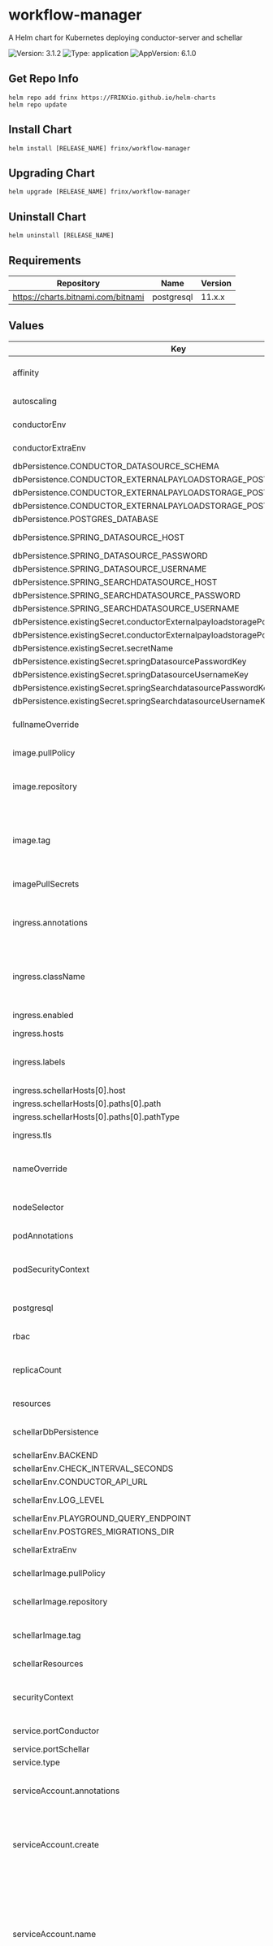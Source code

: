 # workflow-manager

A Helm chart for Kubernetes deploying conductor-server and schellar

![Version: 3.1.2](https://img.shields.io/badge/Version-3.1.2-informational?style=flat-square) ![Type: application](https://img.shields.io/badge/Type-application-informational?style=flat-square) ![AppVersion: 6.1.0](https://img.shields.io/badge/AppVersion-6.1.0-informational?style=flat-square)

## Get Repo Info

```console
helm repo add frinx https://FRINXio.github.io/helm-charts
helm repo update
```

## Install Chart

```console
helm install [RELEASE_NAME] frinx/workflow-manager
```

## Upgrading Chart

```console
helm upgrade [RELEASE_NAME] frinx/workflow-manager
```

## Uninstall Chart

```console
helm uninstall [RELEASE_NAME]
```

## Requirements

| Repository | Name | Version |
|------------|------|---------|
| https://charts.bitnami.com/bitnami | postgresql | 11.x.x |

## Values

| Key | Type | Default | Description |
|-----|------|---------|-------------|
| affinity | object | `{}` | [Affinity for pod assignment](https://kubernetes.io/docs/concepts/configuration/assign-pod-node/#affinity-and-anti-affinity) |
| autoscaling | object | `{"enabled":false,"maxReplicas":3,"minReplicas":2,"targetCPUUtilizationPercentage":80}` | [Autoscaling parameters](https://kubernetes.io/docs/tasks/run-application/horizontal-pod-autoscale/) |
| conductorEnv | object | `{"CONFIG_PROP":"/app/nofile/config.properties","LOG4J_PROP":"/app/config/log4j-cluster.properties","_JAVA_OPTIONS":"-Xmx2g"}` | Conductor extra ENV |
| conductorExtraEnv | object | `{"CONDUCTOR_ADDITIONAL_MODULES":"com.netflix.conductor.contribs.metrics.MetricsRegistryModule,com.netflix.conductor.contribs.metrics.LoggingMetricsModule","CONDUCTOR_APP_ASYNCINDEXINGENABLED":false,"CONDUCTOR_APP_EXECUTORSERVICEMAXTHREADCOUNT":100,"CONDUCTOR_APP_MAXTASKINPUTPAYLOADSIZETHRESHOLD":102400,"CONDUCTOR_APP_MAXTASKOUTPUTPAYLOADSIZETHRESHOLD":102400,"CONDUCTOR_APP_MAXWORKFLOWINPUTPAYLOADSIZETHRESHOLD":102400,"CONDUCTOR_APP_MAXWORKFLOWOUTPUTPAYLOADSIZETHRESHOLD":102400,"CONDUCTOR_APP_OWNEREMAILMANDATORY":false,"CONDUCTOR_APP_SYSTEMTASKWORKERCALLBACKDURATION":10,"CONDUCTOR_APP_TASKEXECUTIONPOSTPONEDURATION":0,"CONDUCTOR_APP_TASKINPUTPAYLOADSIZETHRESHOLD":85,"CONDUCTOR_APP_TASKOUTPUTPAYLOADSIZETHRESHOLD":85,"CONDUCTOR_APP_WORKFLOWEXECUTIONLOCKENABLED":true,"CONDUCTOR_APP_WORKFLOWINPUTPAYLOADSIZETHRESHOLD":85,"CONDUCTOR_APP_WORKFLOWOFFSETTIMEOUT":5,"CONDUCTOR_APP_WORKFLOWOUTPUTPAYLOADSIZETHRESHOLD":85,"CONDUCTOR_ARCHIVE_DB_ENABLED":true,"CONDUCTOR_ARCHIVE_DB_INDEXER_POLLINGINTERVAL":10,"CONDUCTOR_ARCHIVE_DB_INDEXER_THREADCOUNT":4,"CONDUCTOR_ARCHIVE_DB_TYPE":"postgres","CONDUCTOR_DB_TYPE":"postgres","CONDUCTOR_EXTERNALPAYLOADSTORAGE_POSTGRES_CONDUCTORURL":"http://conductor-server:8080","CONDUCTOR_EXTERNALPAYLOADSTORAGE_POSTGRES_MAXDATADAYS":0,"CONDUCTOR_EXTERNALPAYLOADSTORAGE_POSTGRES_MAXDATAMONTHS":0,"CONDUCTOR_EXTERNALPAYLOADSTORAGE_POSTGRES_MAXDATAROWS":100000,"CONDUCTOR_EXTERNALPAYLOADSTORAGE_POSTGRES_MAXDATAYEARS":1,"CONDUCTOR_EXTERNALPAYLOADSTORAGE_TYPE":"postgres","CONDUCTOR_INDEXING_ENABLED":false,"CONDUCTOR_METRICSDATADOG_ENABLED":false,"CONDUCTOR_METRICSLOGGER_ENABLED":true,"CONDUCTOR_METRICSLOGGER_REPORTPERIODSECONDS":15,"CONDUCTOR_METRICSPROMETHEUS_ENABLED":false,"CONDUCTOR_WORKFLOWEXECUTIONLOCK_TYPE":"local_only","CONDUCTOR_WORKFLOWREPAIRSERVICE_ENABLED":false,"LOADSAMPLE":false,"SPRING_AUTOCONFIGURE_EXCLUDE":"org.springframework.boot.autoconfigure.security.servlet.UserDetailsServiceAutoConfiguration","SPRING_SEARCHDATASOURCE_HIKARI_MAXIMUMPOOLSIZE":8}` | Conductor extra ENV |
| dbPersistence.CONDUCTOR_DATASOURCE_SCHEMA | string | `"public"` |  |
| dbPersistence.CONDUCTOR_EXTERNALPAYLOADSTORAGE_POSTGRES_HOST | string | `nil` |  |
| dbPersistence.CONDUCTOR_EXTERNALPAYLOADSTORAGE_POSTGRES_PASSWORD | string | `"postgresP"` |  |
| dbPersistence.CONDUCTOR_EXTERNALPAYLOADSTORAGE_POSTGRES_USERNAME | string | `"postgresU"` |  |
| dbPersistence.POSTGRES_DATABASE | string | `"conductor"` |  |
| dbPersistence.SPRING_DATASOURCE_HOST | string | `nil` | Datasource host |
| dbPersistence.SPRING_DATASOURCE_PASSWORD | string | `"postgresP"` |  |
| dbPersistence.SPRING_DATASOURCE_USERNAME | string | `"postgresU"` |  |
| dbPersistence.SPRING_SEARCHDATASOURCE_HOST | string | `nil` |  |
| dbPersistence.SPRING_SEARCHDATASOURCE_PASSWORD | string | `"postgresP"` |  |
| dbPersistence.SPRING_SEARCHDATASOURCE_USERNAME | string | `"postgresU"` |  |
| dbPersistence.existingSecret.conductorExternalpayloadstoragePostgresPasswordKey | string | `nil` |  |
| dbPersistence.existingSecret.conductorExternalpayloadstoragePostgresUsernameKey | string | `nil` |  |
| dbPersistence.existingSecret.secretName | string | `nil` |  |
| dbPersistence.existingSecret.springDatasourcePasswordKey | string | `nil` |  |
| dbPersistence.existingSecret.springDatasourceUsernameKey | string | `nil` |  |
| dbPersistence.existingSecret.springSearchdatasourcePasswordKey | string | `nil` |  |
| dbPersistence.existingSecret.springSearchdatasourceUsernameKey | string | `nil` |  |
| fullnameOverride | string | `""` | String to fully override app name |
| image.pullPolicy | string | `"IfNotPresent"` | Image pull policy |
| image.repository | string | `"frinx/conductor-server"` | Resource-manager image repository |
| image.tag | string | `""` | Overrides the image tag whose default is the chart appVersion. |
| imagePullSecrets | list | `[]` | [Image Pull Secrets](https://kubernetes.io/docs/tasks/configure-pod-container/pull-image-private-registry/) |
| ingress.annotations | object | `{}` | Additional annotations for the Ingress resource |
| ingress.className | string | `""` | IngressClass that will be be used to implement the Ingress |
| ingress.enabled | bool | `false` | Enable ingress |
| ingress.hosts | list | `[{"host":"workflow-manager.local","paths":[{"path":"/","pathType":"ImplementationSpecific"}]}]` | [Ingress Host](https://kubernetes.io/docs/concepts/services-networking/ingress/#the-ingress-resource) |
| ingress.labels | object | `{}` | Additional labels for the Ingress resource |
| ingress.schellarHosts[0].host | string | `"workflow-manager-schellar.local"` |  |
| ingress.schellarHosts[0].paths[0].path | string | `"/"` |  |
| ingress.schellarHosts[0].paths[0].pathType | string | `"ImplementationSpecific"` |  |
| ingress.tls | list | `[]` | [Ingress TLS resource](https://kubernetes.io/docs/concepts/services-networking/ingress/#tls) |
| nameOverride | string | `""` | String to partially override app name |
| nodeSelector | object | `{}` | [Node labels for pod assignment](https://kubernetes.io/docs/concepts/scheduling-eviction/assign-pod-node/) |
| podAnnotations | object | `{}` | Pod annotations |
| podSecurityContext | object | `{}` | Configure [Pods Security Context](https://kubernetes.io/docs/tasks/configure-pod-container/security-context/#set-the-security-context-for-a-pod) |
| postgresql | object | `{"architecture":"standalone","auth":{"database":"conductor","enablePostgresUser":true,"password":"postgresP","username":"postgresU"},"enabled":true,"primary":{"initdb":{"scripts":{"init_db.sql":"CREATE DATABASE schellar;\n"}}}}` | PostgreSQL chart configuration |
| rbac | object | `{"WM_ADMIN_GROUPS":"NETWORK-ADMIN","WM_ADMIN_ROLES":"OWNER"}` | RBAC configuration |
| replicaCount | int | `1` | Number of replicas of the deployment |
| resources | object | `{}` | [Container resources](https://kubernetes.io/docs/concepts/configuration/manage-compute-resources-container/) |
| schellarDbPersistence | object | `{"POSTGRES_DATABASE":"schellar","POSTGRES_HOST":"postgresql","POSTGRES_PASSWORD":"postgresP","POSTGRES_PORT":5432,"POSTGRES_USERNAME":"postgresU","existingSecret":{"postgresPasswordKey":null,"postgresUsernameKey":null,"secretName":null}}` | Schellar DB chart configuration |
| schellarEnv.BACKEND | string | `"postgres"` |  |
| schellarEnv.CHECK_INTERVAL_SECONDS | int | `10` |  |
| schellarEnv.CONDUCTOR_API_URL | string | `"http://localhost:8080/api"` |  |
| schellarEnv.LOG_LEVEL | string | `"debug"` | Shellar log level |
| schellarEnv.PLAYGROUND_QUERY_ENDPOINT | string | `"/api/schedule"` |  |
| schellarEnv.POSTGRES_MIGRATIONS_DIR | string | `"migrations"` |  |
| schellarExtraEnv | list | `[]` | Schellar extra ENV |
| schellarImage.pullPolicy | string | `"IfNotPresent"` | Image pull policy |
| schellarImage.repository | string | `"frinx/schellar"` | Schellar image repository |
| schellarImage.tag | string | `"6.1.0"` | Overrides the image tag |
| schellarResources | object | `{}` | Schellar resources |
| securityContext | object | `{"capabilities":{"drop":["ALL"]}}` | Configure [Container Security Context](https://kubernetes.io/docs/tasks/configure-pod-container/security-context/#set-the-security-context-for-a-container) |
| service.portConductor | int | `8080` | Monitoring port |
| service.portSchellar | int | `3000` | Service port |
| service.type | string | `"ClusterIP"` | Service type |
| serviceAccount.annotations | object | `{}` | Annotations to add to the service account |
| serviceAccount.create | bool | `true` | Specifies whether a service account should be created |
| serviceAccount.name | string | `"conductor"` | The name of the service account to use. If not set and create is true, a name is generated using the fullname template |
| tolerations | list | `[]` | [Tolerations for pod assignment](https://kubernetes.io/docs/concepts/configuration/taint-and-toleration/) |
| utilitiesImage.pullPolicy | string | `"IfNotPresent"` | Image pull policy |
| utilitiesImage.repository | string | `"frinx/utilities-alpine"` | utilities image repository |
| utilitiesImage.tag | string | `"1.2"` | Overrides the image tag. |

----------------------------------------------
Autogenerated from chart metadata using [helm-docs v1.14.2](https://github.com/norwoodj/helm-docs/releases/v1.14.2)
